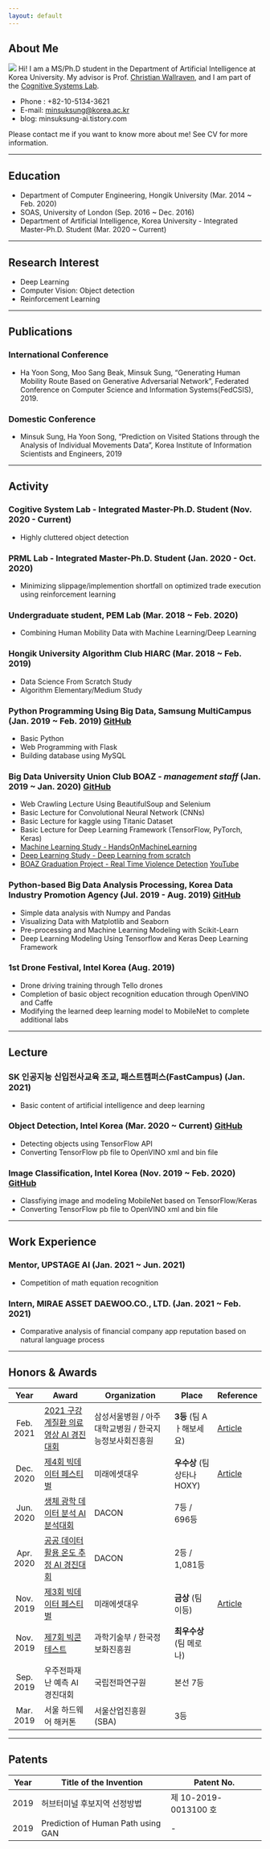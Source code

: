 ```yaml
---
layout: default
---
```


## About Me

<img class="profile-picture" src="profile.jpg">
Hi! I am a MS/Ph.D student in the Department of Artificial Intelligence at Korea University. My advisor is Prof. <a href="https://scholar.google.com/citations?hl=en&user=VJuuzLwAAAAJ">Christian Wallraven</a>, and I am part of the <a href="http://cogsys.korea.ac.kr/Cognitive_Systems.html">Cognitive Systems Lab</a>. 

- Phone : +82-10-5134-3621
- E-mail: minsuksung@korea.ac.kr
- blog: minsuksung-ai.tistory.com

Please contact me if you want to know more about me!  See CV for more information.

 <!-- This is a jekyll based resume template. You can find the full source code on [GitHub] --> 
 <!-- (https://github.com/bk2dcradle/researcher) -->

---

## Education
- Department of Computer Engineering, Hongik University (Mar. 2014 ~ Feb. 2020)
- SOAS, University of London (Sep. 2016 ~ Dec. 2016)
- Department of Artificial Intelligence, Korea University - Integrated Master-Ph.D. Student (Mar. 2020 ~ Current)

---

## Research Interest
- Deep Learning
 - Computer Vision: Object detection
- Reinforcement Learning
    
---

## Publications
### International Conference
- Ha Yoon Song, Moo Sang Beak, Minsuk Sung, “Generating Human Mobility Route Based on Generative Adversarial Network”, Federated Conference on Computer Science and Information Systems(FedCSIS),  2019.

### Domestic Conference
- Minsuk Sung, Ha Yoon Song, “Prediction on Visited Stations through the Analysis of Individual Movements Data”, Korea Institute of Information Scientists and Engineers, 2019

---

## Activity
### Cogitive System Lab - Integrated Master-Ph.D. Student (Nov. 2020 - Current)
- Highly cluttered object detection

### PRML Lab - Integrated Master-Ph.D. Student (Jan. 2020 - Oct. 2020)
- Minimizing slippage/implemention shortfall on optimized trade execution using reinforcement learning

### Undergraduate student, PEM Lab (Mar. 2018 ~ Feb. 2020)
- Combining Human Mobility Data with Machine Learning/Deep Learning

### Hongik University Algorithm Club **HIARC** (Mar. 2018 ~ Feb. 2019)
- Data Science From Scratch Study
- Algorithm Elementary/Medium Study

### Python Programming Using Big Data, **Samsung MultiCampus** (Jan. 2019 ~ Feb. 2019) [GitHub](https://github.com/minsuk-sung/ssmc_python_using_bigdata)
- Basic Python
- Web Programming with Flask
- Building database using MySQL

### Big Data University Union Club **BOAZ** - *management staff* (Jan. 2019 ~ Jan. 2020) [GitHub](https://github.com/minsuk-sung/boaz-adv-project)
- Web Crawling Lecture Using BeautifulSoup and Selenium
- Basic Lecture for Convolutional Neural Network (CNNs)
- Basic Lecture for kaggle using Titanic Dataset
- Basic Lecture for Deep Learning Framework (TensorFlow, PyTorch, Keras)
- [Machine Learning Study - HandsOnMachineLearning](https://github.com/minsuk-sung/Hands-On-MachineLearning )
- [Deep Learning Study - Deep Learning from scratch](https://github.com/minsuk-sung/deep-learning-from-scratch)
- [BOAZ Graduation Project - Real Time Violence Detection](https://github.com/minsuk-sung/boaz-adv-project) [YouTube](https://youtu.be/MV_4RITXXL4)
  
### Python-based Big Data Analysis Processing, Korea Data Industry Promotion Agency (Jul. 2019 - Aug. 2019) [GitHub](https://github.com/minsuk-sung/yonsei-data-campus)
- Simple data analysis with Numpy and Pandas
- Visualizing Data with Matplotlib and Seaborn
- Pre-processing and Machine Learning Modeling with Scikit-Learn
- Deep Learning Modeling Using Tensorflow and Keras Deep Learning Framework

### 1st Drone Festival, Intel Korea (Aug. 2019)
- Drone driving training through Tello drones
- Completion of basic object recognition education through OpenVINO and Caffe
- Modifying the learned deep learning model to MobileNet to complete additional labs

---

## Lecture
### SK 인공지능 신입전사교육 조교, 패스트캠퍼스(FastCampus) (Jan. 2021)
- Basic content of artificial intelligence and deep learning

### Object Detection, Intel Korea (Mar. 2020 ~ Current) [GitHub](https://github.com/gradient-lab/intel-object-detection)
- Detecting objects using TensorFlow API
- Converting TensorFlow pb file to OpenVINO xml and bin file

### Image Classification, Intel Korea (Nov. 2019 ~ Feb. 2020) [GitHub](https://github.com/minsuk-sung/intel-image-classification)
- Classfiying image and modeling MobileNet based on TensorFlow/Keras
- Converting TensorFlow pb file to OpenVINO xml and bin file

---

## Work Experience
### Mentor, UPSTAGE AI (Jan. 2021 ~ Jun. 2021)
- Competition of math equation recognition 

### Intern, MIRAE ASSET DAEWOO.CO., LTD. (Jan. 2021 ~ Feb. 2021)
- Comparative analysis of financial company app reputation based on natural language process

---

## Honors & Awards

|Year|Award|Organization|Place|Reference|  
|:-----:|-------|----|----|---|
|Feb. 2021|[2021 구강계질환 의료영상 AI 경진 대회](http://aifactory.space/about/detail.do?postId=A000036) | 삼성서울병원 / 아주대학교병원 / 한국지능정보사회진흥원 | **3등** (팀 Aㅏ해보세요) | [Article](https://www.dailydental.co.kr/mobile/article.html?no=114298) |
|Dec. 2020|[제4회 빅데이터 페스티벌](https://programmers.co.kr/competitions/252/2020-miraeasset) | 미래에셋대우 | **우수상** (팀 상타나HOXY) | [Article](https://www.mk.co.kr/news/stock/view/2020/12/1259993/) |
|Jun. 2020|[생체 광학 데이터 분석 AI 분석대회](https://dacon.io/competitions/official/235608/overview/) | DACON | 7등 / 696등 |  |
|Apr. 2020|[공공 데이터 활용 온도 추정 AI 경진대회](https://dacon.io/competitions/official/235584/overview/) | DACON | 2등 / 1,081등 |  |
|Nov. 2019|[제3회 빅데이터 페스티벌](https://www.miraeassetdaewoo.com/mobilew/fest/mwUnivFestmain.jsp) | 미래에셋대우 | **금상** (팀 이등) | [Article](https://www.sedaily.com/NewsVIew/1VQZ29IB2W)  |
|Nov. 2019|[제7회 빅콘테스트](https://www.bigcontest.or.kr/introduce/history2019.php) | 과학기술부 / 한국정보화진흥원 | **최우수상** (팀 메로나) |   |
|Sep. 2019|우주전파재난 예측 AI 경진대회 | 국립전파연구원 | 본선 7등 |  |
|Mar. 2019|서울 하드웨어 해커톤 | 서울산업진흥원(SBA) | 3등 |  |

---

## Patents

|Year|Title of the Invention|Patent No.|
|:-----:|-------|---|
|2019|허브터미널 후보지역 선정방법|제 10-2019-0013100 호|
|2019|Prediction of Human Path using GAN| - |

 <!-- This is a [link](http://google.com). Something *italics* and something **bold**.-->
 <!-- Here is a horizontal rule --- -->
 <!-- Here is a blockquote> To a great mind, nothing is little -->
